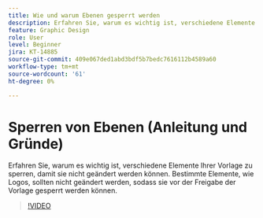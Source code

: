 ```yaml
---
title: Wie und warum Ebenen gesperrt werden
description: Erfahren Sie, warum es wichtig ist, verschiedene Elemente Ihrer Vorlage zu sperren, damit sie nicht geändert werden können
feature: Graphic Design
role: User
level: Beginner
jira: KT-14885
source-git-commit: 409e067ded1abd3bdf5b7bedc7616112b4589a60
workflow-type: tm+mt
source-wordcount: '61'
ht-degree: 0%

---
```


# Sperren von Ebenen (Anleitung und Gründe)

Erfahren Sie, warum es wichtig ist, verschiedene Elemente Ihrer Vorlage zu sperren, damit sie nicht geändert werden können. Bestimmte Elemente, wie Logos, sollten nicht geändert werden, sodass sie vor der Freigabe der Vorlage gesperrt werden können.

>[!VIDEO](https://video.tv.adobe.com/v/3427095?quality=12&learn=on&hidetitle=true)
